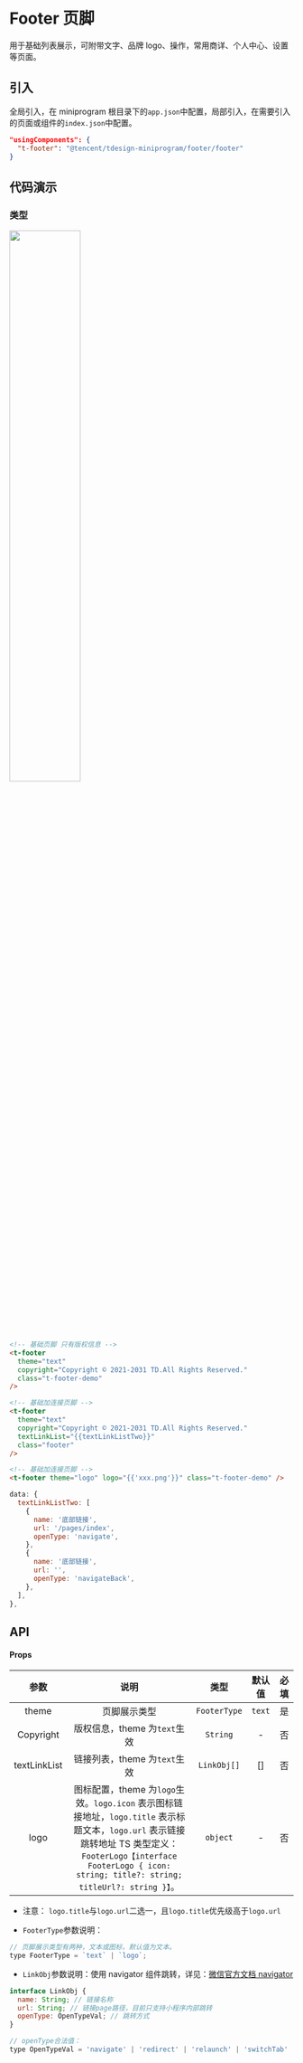 # Footer 页脚

用于基础列表展示，可附带文字、品牌 logo、操作，常用商详、个人中心、设置等页面。

## 引入

全局引入，在 miniprogram 根目录下的`app.json`中配置，局部引入，在需要引入的页面或组件的`index.json`中配置。

```json
"usingComponents": {
  "t-footer": "@tencent/tdesign-miniprogram/footer/footer"
}
```

## 代码演示

### 类型

<img src="https://tdesign.gtimg.com/miniprogram/readme/footer.png" width="50%" height="50%">

```html
<!-- 基础页脚 只有版权信息 -->
<t-footer
  theme="text"
  copyright="Copyright © 2021-2031 TD.All Rights Reserved."
  class="t-footer-demo"
/>

<!-- 基础加连接页脚 -->
<t-footer
  theme="text"
  copyright="Copyright © 2021-2031 TD.All Rights Reserved."
  textLinkList="{{textLinkListTwo}}"
  class="footer"
/>

<!-- 基础加连接页脚 -->
<t-footer theme="logo" logo="{{'xxx.png'}}" class="t-footer-demo" />
```

```js
data: {
  textLinkListTwo: [
    {
      name: '底部链接',
      url: '/pages/index',
      openType: 'navigate',
    },
    {
      name: '底部链接',
      url: '',
      openType: 'navigateBack',
    },
  ],
},
```

## API

#### Props

|     参数     |                                                                                                            说明                                                                                                            |     类型     | 默认值 | 必填 |
| :----------: | :------------------------------------------------------------------------------------------------------------------------------------------------------------------------------------------------------------------------: | :----------: | :----: | :--: |
|    theme     |                                                                                                        页脚展示类型                                                                                                        | `FooterType` | `text` |  是  |
|  Copyright   |                                                                                                版权信息，theme 为`text`生效                                                                                                |   `String`   |   -    |  否  |
| textLinkList |                                                                                                链接列表，theme 为`text`生效                                                                                                | `LinkObj[]`  |   []   |  否  |
|     logo     | 图标配置，theme 为`logo`生效。`logo.icon` 表示图标链接地址，`logo.title` 表示标题文本，`logo.url` 表示链接跳转地址 TS 类型定义：`FooterLogo【interface FooterLogo { icon: string; title?: string; titleUrl?: string }】`。 |   `object`   |   -    |  否  |

- 注意： `logo.title`与`logo.url`二选一，且`logo.title`优先级高于`logo.url`

- `FooterType`参数说明：

```javascript
// 页脚展示类型有两种，文本或图标，默认值为文本。
type FooterType = `text` | `logo`;
```

- `LinkObj`参数说明：使用 navigator 组件跳转，详见：[微信官方文档 navigator](https://developers.weixin.qq.com/miniprogram/dev/component/navigator.html)

```javascript
interface LinkObj {
  name: String; // 链接名称
  url: String; // 链接page路径，目前只支持小程序内部跳转
  openType: OpenTypeVal; // 跳转方式
}

// openType合法值：
type OpenTypeVal = 'navigate' | 'redirect' | 'relaunch' | 'switchTab' | 'navigateBack';
```
